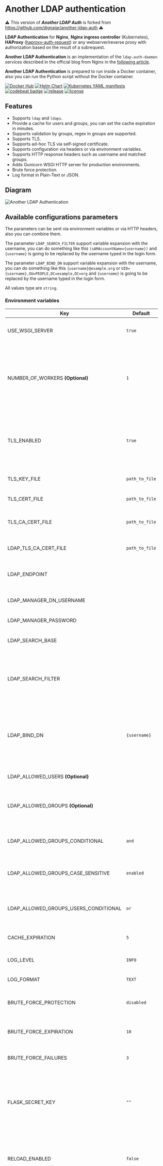 # Another LDAP authentication

&#9888; This version of ___Another LDAP Auth___ is forked from <https://github.com/dignajar/another-ldap-auth> &#9888;

__LDAP Authentication__ for __Nginx__, __Nginx ingress controller__ (Kubernetes), __HAProxy__ ([haproxy-auth-request](https://github.com/TimWolla/haproxy-auth-request)) or any webserver/reverse proxy with authorization based on the result of a subrequest.

__Another LDAP Authentication__ is an implementation of the `ldap-auth-daemon` services described in the official blog from Nginx in the [following article](https://www.nginx.com/blog/nginx-plus-authenticate-users/).

__Another LDAP Authentication__ is prepared to run inside a Docker container, also you can run the Python script without the Docker container.

[![Docker Hub](https://img.shields.io/badge/Docker-Hub-blue.svg)](https://hub.docker.com/r/jgkirschbaum/another-ldap-auth)
[![Helm Chart](https://img.shields.io/badge/Helm-Chart-informational?style=flat-square)](https://github.com/jgkirschbaum/another-ldap-auth/tree/gh-pages)
[![Kubernetes YAML manifests](https://img.shields.io/badge/Kubernetes-Manifests-blue.svg)](https://github.com/jgkirschbaum/another-ldap-auth/tree/main/kubernetes)
[![codebeat badge](https://codebeat.co/badges/30de967a-57ad-4769-8fb9-7e1b007a91e5)](https://codebeat.co/projects/github-com-jgkirschbaum-another-ldap-auth-main)
[![release](https://img.shields.io/github/v/release/jgkirschbaum/another-ldap-auth.svg)](https://github.com/jgkirschbaum/another-ldap-auth/releases)
[![license](https://img.shields.io/badge/License-MIT-green)](https://github.com/jgkirschbaum/another-ldap-auth/blob/main/LICENSE)

## Features

- Supports `ldap` and `ldaps`.
- Provide a cache for users and groups, you can set the cache expiration in minutes.
- Supports validation by groups, regex in groups are supported.
- Supports TLS.
- Supports ad-hoc TLS via self-signed certificate.
- Supports configuration via headers or via environment variables.
- Supports HTTP response headers such as username and matched groups.
- Adds Gunicorn WSGI HTTP server for production environments.
- Brute force protection.
- Log format in Plain-Text or JSON.

## Diagram

![Another LDAP Authentication](ldap-auth.png)

## Available configurations parameters

The parameters can be sent via environment variables or via HTTP headers, also you can combine them.

The parameter `LDAP_SEARCH_FILTER` support variable expansion with the username, you can do something like this `(sAMAccountName={username})` and `{username}` is going to be replaced by the username typed in the login form.

The parameter `LDAP_BIND_DN` support variable expansion with the username, you can do something like this `{username}@example.org` or `UID={username},OU=PEOPLE,DC=example,DC=org` and `{username}` is going to be replaced by the username typed in the login form.

All values type are `string`.

### Environment variables

| Key | Default | Values | Description | Example |
| --- | ------- | ------ | ----------- | ------- |
| USE_WSGI_SERVER | `true`| `true`, `false` | Enables or disables the [Gunicorn](https://gunicorn.org/) WSGI Server. | |
| NUMBER_OF_WORKERS __(Optional)__ | `1` | _`<int>`_ | Number of workers for the Gunicorn WSGI HTTP server. Should be one because of better cache performance as every worker has its own cache.  | 2 |
| TLS_ENABLED | `true`| `true`, `false` | Enable or disable HTTPS support. When used without WSGI server the certificates are self signed and created automatically | |
| TLS_KEY_FILE | `path_to_file`| | Path to the TLS key file in PEM format. | `/etc/ssl/private/tls/tls.key` |
| TLS_CERT_FILE | `path_to_file`| | Path to the TLS certificate file in PEM format. | `/etc/ssl/private/tls/tls.crt` |
| TLS_CA_CERT_FILE | `path_to_file`| | Path to the TLS CA certificates file in PEM format. | `/etc/ssl/private/tls/ca.crt` |
| LDAP_TLS_CA_CERT_FILE | `path_to_file`| | Path to the TLS CA certificates file in PEM format. | `/etc/ssl/private/ldap/ca.crt` |
| LDAP_ENDPOINT | | | LDAP URL with the protocol and the port number. | `ldaps://ldapsever.example.org:636` |
| LDAP_MANAGER_DN_USERNAME | | | Username to bind and search in the LDAP tree. | `CN=john,OU=administrators,DC=example,DC=org`               |
| LDAP_MANAGER_PASSWORD | | | Password for the bind user. | `top_secret` |
| LDAP_SEARCH_BASE | | | Base in directory tree where the search starts. | `DC=example,DC=org` |
| LDAP_SEARCH_FILTER | | | Filter for search, for Microsoft Active Directory usually you can use `sAMAccountName`. | `(sAMAccountName={username})` |
| LDAP_BIND_DN | `{username}` | | Depends on your LDAP server the binding structure can change. This field supports variable expansion for the username. | `{username}@example.org` or `UID={username},OU=people,DC=example,DC=org` |
| LDAP_ALLOWED_USERS __(Optional)__ | | | Support a list separated by commas.| `'john,jack,jeff'` |
| LDAP_ALLOWED_GROUPS __(Optional)__ | | | Supports regular expressions, and support a list separated by commas.| `'DevOps production environment', 'Developers .* environment'` |
| LDAP_ALLOWED_GROUPS_CONDITIONAL | `and` | `and`, `or` | Conditional to match all the groups in the list or just one of them. | `or` |
| LDAP_ALLOWED_GROUPS_CASE_SENSITIVE | `enabled` | `enabled`, `disabled` | Enabled or disabled case sensitive groups matches. | `disabled` |
| LDAP_ALLOWED_GROUPS_USERS_CONDITIONAL | `or` | `and`, `or` | Conditional to match user and at least one group in the list, or one of the two | `and` |
| CACHE_EXPIRATION | `5` | | Cache expiration time in minutes. | `10` |
| LOG_LEVEL | `INFO` | `INFO`, `WARNING`, `ERROR`, `DEBUG` | Logger level. | `DEBUG` |
| LOG_FORMAT | `TEXT` | `TEXT`, `JSON` | Output format of the logger. | `JSON` |
| BRUTE_FORCE_PROTECTION | `disabled`| `enabled`, `disabled` | Enabled or disabled Brute force protection per IP. | |
| BRUTE_FORCE_EXPIRATION | `10`| | Brute force expiration time in seconds per IP. | |
| BRUTE_FORCE_FAILURES | `3`| | Number of failures before the IP is blocked.  | |
| FLASK_SECRET_KEY | `""`| | Key for signing the session cookie. Usually no need to set it, but if you want to use the same key for multiple pods you can set it here. | |
| RELOAD_ENABLED | `false` | `true`,`false` | Enable automatic reloading of workers, when the TLS certificates or other files were modified | |
| RELOAD_EXTRA_FILES | `""` | | When reload is enabled, watch these files as well | `file1,file2,file3,etc.` |

### HTTP request headers

The variables send via HTTP headers take precedence over environment variables.

- `Ldap-Endpoint`
- `Ldap-Manager-Dn-Username`
- `Ldap-Manager-Password`
- `Ldap-Bind-DN`
- `Ldap-Search-Base`
- `Ldap-Search-Filter`
- `Ldap-Allowed-Users`
- `Ldap-Allowed-Groups`
- `Ldap-Allowed-Groups-Case-Sensitive`
- `Ldap-Allowed-Groups-Conditional`

### HTTP response headers

- `x-username` Contains the authenticated username
- `x-groups` Contains the username matches groups

## Method 1 - Installation and configuration with Docker

The easy way to use __Another LDAP Authentication__ is running as a Docker container and set the parameters via environment variables.

### Step 1 - Run as a Docker container

Change the environment variables with your setup.

```bash
docker run -d \
    -e USE_WSGI_SERVER='false' \
    -e TLS_ENABLED='false' \
    -e LDAP_ENDPOINT='ldaps://example.org:636' \
    -e LDAP_MANAGER_DN_USERNAME='CN=john-service-user,OU=Administrators,DC=example,DC=org' \
    -e LDAP_MANAGER_PASSWORD='MasterpasswordNoHack123' \
    -e LDAP_BIND_DN='{username}@example.org' \
    -e LDAP_SEARCH_BASE='DC=example,DC=org' \
    -e LDAP_SEARCH_FILTER='(sAMAccountName={username})' \
    -e LOG_FORMAT='JSON' \
    -p 9000:9000 \
    --name another_ldap_auth \
    jgkirschbaum/another-ldap-auth:latest
```

__Another LDAP Authentication__ is now running on `http://localhost:9000/`.

Test it via curl:

```bash
curl -v -u myuser:mypassword http://localhost:9000/
```

Output from ALDAP:

```text
{"date": "2021-05-21 10:06:52", "level": "INFO", "objectName": "Cache", "ip": "192.168.0.10", "referrer": null, "message": "User not found in the cache.", "username": "myuser"}
{"date": "2021-05-21 10:06:52", "level": "INFO", "objectName": "Aldap", "ip": "192.168.0.10", "referrer": null, "message": "Authenticating user.", "username": "myuser", "finalUsername": "myuser"}
{"date": "2021-05-21 10:06:53", "level": "INFO", "objectName": "Aldap", "ip": "192.168.0.10", "referrer": null, "message": "Authentication successful.", "username": "myuser", "elapsedTime": "0.22335"}
{"date": "2021-05-21 10:06:53", "level": "INFO", "objectName": "Cache", "ip": "192.168.0.10", "referrer": null, "message": "Adding user to the cache.", "username": "myuser"}
192.168.0.10 - - [21/May/2021 10:06:53] "GET / HTTP/1.1" 200 -
```

> Remember you can enable self-signed certificate from Flask via the environment variable `TLS_ENABLED=="true"` but only if `USE_WSGI_SERVER=="false"`.

### Step 2 - Nginx configuration

Nginx uses the module [ngx_http_auth_request_module](http://nginx.org/en/docs/http/ngx_http_auth_request_module.html) to do the subrequest.

The following example shows how to configure Nginx that is running on the same machine as __Another LDAP Authentication__. The backend `/private/` includes the authentication request to `/another_ldap_auth`.

```nginx
location /private/ {
    auth_request /another_ldap_auth;
    # ...
    # Here you private site
}

location = /another_ldap_auth {
    internal;
    proxy_pass_request_body off;
    proxy_set_header Content-Length "";
    proxy_pass http://localhost:9000;
}
```

Now you can access to your website wich is going to be something like this `http://myserver.com/private/` and Nginx will request you to write the username and password.

## Method 2 - Installation and configuration with YAML files

### Step 1 - Deploy to Kubernetes with YAML

Get the K8s manifests from the folder `/kubernetes`.

The manifests for K8s help to deploy __Another LDAP Authentication__ in the namespace `ingress-nginx` and expose the service in the cluster at the following address `http://another-ldap-auth.ingress-nginx:9000/`.

Please change the environment variables from the manifest and the secret for the password of the bind username.

### Step 2 - Annotate your Nginx ingress controller

After you have running __Another LDAP Authentication__ in your Kubernetes cluster, you can modify the ingress manifest from the application you want to protect.

You can remove the comment `#` and send headers as variables such as `Matching groups`.

```yaml
---
apiVersion: extensions/v1beta1
kind: Ingress
metadata:
  name: demo-webserver
  namespace: demo
  annotations:
    nginx.ingress.kubernetes.io/auth-url: http://another-ldap-auth.ingress-nginx:9000

    # nginx.ingress.kubernetes.io/auth-snippet: |
    #   proxy_set_header Ldap-Allowed-Groups "<SOME GROUP>";
    #   proxy_set_header Ldap-Allowed-Groups-Conditional "or";
spec:
  rules:
  - host: demo.local
    http:
      paths:
      - path: /
        backend:
          serviceName: demo-webserver
          servicePort: 80
```

## Method 3 - Installation and configuration with the Helm chart

### Step 1 - Deploy to Kubernetes with Helm

Deploy __Another LDAP Authentication__ with the method described under <https://github.com/jgkirschbaum/another-ldap-auth/tree/gh-pages>. All configuration is documented under <https://github.com/jgkirschbaum/another-ldap-auth/tree/main/charts/another-ldap-auth>.

### Step 2

See Method 2 - Step 2.

## Brute Force protection

Brute force protection is blocking user IP, please read this article to know the limitations about blocking IPs

- <https://owasp.org/www-community/controls/Blocking_Brute_Force_Attacks>

## Known limitations

- Parameters via headers need to be escaped, for example, you can not send parameters such as `$1` or `$test` because Nginx is applying variable expansion.
